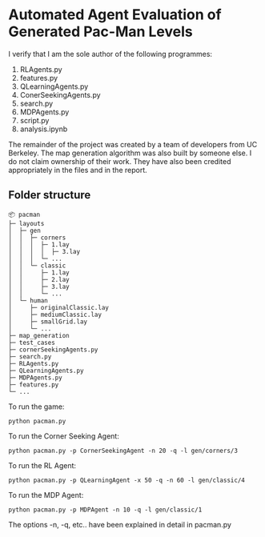 # Automated Agent Evaluation of Generated Pac-Man Levels

I verify that I am the sole author of the following programmes:

1. RLAgents.py
2. features.py
3. QLearningAgents.py
4. ConerSeekingAgents.py
5. search.py
6. MDPAgents.py
7. script.py
8. analysis.ipynb

The remainder of the project was created by a team of developers from UC Berkeley. The map generation algorithm was 
also built by someone else. I do not claim ownership of their work. They have also been credited appropriately in the files
and in the report.

## Folder structure

```
📦 pacman
├─ layouts
│  ├─ gen
│  │  ├─ corners
│  │  │  ├─ 1.lay
│  │  │  │  ├─ 3.lay
│  │  │  └─ ...
│  │  └─ classic
│  │     ├─ 1.lay
│  │     ├─ 2.lay
│  │     ├─ 3.lay
│  │     └─ ...
│  └─ human
│     ├─ originalClassic.lay
│     ├─ mediumClassic.lay
│     ├─ smallGrid.lay
│     └─ ...
├─ map_generation
├─ test_cases
├─ cornerSeekingAgents.py
├─ search.py
├─ RLAgents.py
├─ QLearningAgents.py
├─ MDPAgents.py
├─ features.py
└─ ...
```

To run the game:
```
python pacman.py
```

To run the Corner Seeking Agent:
```
python pacman.py -p CornerSeekingAgent -n 20 -q -l gen/corners/3
```

To run the RL Agent:
```
python pacman.py -p QLearningAgent -x 50 -q -n 60 -l gen/classic/4 
```

To run the MDP Agent:
```
python pacman.py -p MDPAgent -n 10 -q -l gen/classic/1
```

The options -n, -q, etc.. have been explained in detail in pacman.py